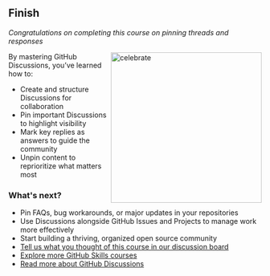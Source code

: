 <!--
  <<< Author notes: Finish >>>
  Review what we learned, ask for feedback, provide next steps.
-->

## Finish

_Congratulations on completing this course on pinning threads and responses_


<img src="https://octodex.github.com/securityknightocat/" alt="celebrate" width="300" align="right">

By mastering GitHub Discussions, you’ve learned how to:
- Create and structure Discussions for collaboration
- Pin important Discussions to highlight visibility
- Mark key replies as answers to guide the community
- Unpin content to reprioritize what matters most

### What's next?

- Pin FAQs, bug workarounds, or major updates in your repositories
- Use Discussions alongside GitHub Issues and Projects to manage work more effectively
- Start building a thriving, organized open source community
- [Tell us what you thought of this course in our discussion board](https://github.com/orgs/skills/discussions)
- [Explore more GitHub Skills courses](https://github.com/skills)
- [Read more about GitHub Discussions](https://docs.github.com/en/discussions)
